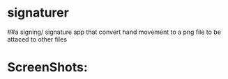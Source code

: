 # signaturer

##a signing/ signature app that convert hand movement to a png file to be attaced to other files

# ScreenShots:


